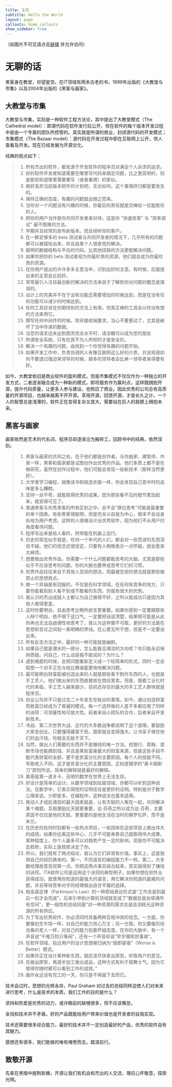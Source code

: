 ```yaml
---
title: 主页
subtitle: Hello the World
layout: page
callouts: home_callouts
show_sidebar: true
---
```


（如图片不可见请点击[链接](https://tanlingxiao.cn/assets/images/fz2.jpg) 并允许访问）
# 无聊的话

黑客身在教堂，仰望星空。在IT领域有两本古老的书，1999年出版的《大教堂与市集》以及2004年出版的《黑客与画家》。


## 大教堂与市集

大教堂与市集，实际是一种软件工程方法论，其中提出了大教堂模式（The Cathedral model）：即源代码在软件发行后公开，但在软件的每个版本开发过程中是由一个专属的团队所控管的。其实就是所谓的商业，封闭源代码的开发模式；
市集模式（The Bazaar model）：源代码在开发过程中即在互联网上公开，供人查看及开发。现在已经发展为开源文化。

经典的观点如下：

> 1. 所有杰出的软件，都发源于开发软件的程序员对满足个人诉求的追求。
> 2. 好的软件开发者知道需要在哪里写代码来搞定问题，比之更高明的，则是那些知道哪里需要重写（或者重用）的家伙。
> 3. 做好丢弃当前版本软件的计划吧，无论如何，这个事情终归都是要发生的。
> 4. 保持正确的态度，有趣的问题就会随之而来。
> 5. 当你对一个问题没有兴趣的时候，你最后的责任就是交棒给一位能胜任的人。
> 6. 把你的用户当作是你共同开发者来对待，这是你 "快速改善" 与 "效率调试" 最不困难的方法。
> 7. 早期并且经常的发布新版本。而且倾听你的客户。
> 8. 在一群足够多的 beta 测试者与共同开发者的情况下，几乎所有的问题都可以被描绘出来，并且由某个人很直觉的解决。
> 9. 聪明的数据结构与平白的代码，比其他绕路的方法更能解决问题。
> 10. 如果你把你的 beta 测试者视为你最珍贵的资源，他们就会成为你最珍贵的资源。
> 11. 在你用户提出的许许多多主意当中，识别出好的主意。有时候，后面提出来的主意会比较好。
> 12. 常常最引人注目最创新的解决的方法来自于了解到你对问题的概念是错误的。
> 13. 设计上的完美并不在于没有功能还需要增加的时候达到，而是在没有任何功能可以减少的时候达到。
> 14. 任何工具应该在你期待到的方法上有用，但真正棒的工具会以你没有想的方法来用它。
> 15. 撰写任何中间件的时候，除非接收端要求，当心不要更动了，尤其是破坏了当中传递的数据。
> 16. 当您的语言远未达到图灵完全水平时，语法糖可以成为您的朋友
> 17. 所谓安全系统，只有在其不为人所知时才是安全的。
> 18. 解决一个有趣的问题，由找到一个你觉得有趣的问题开始。
> 19. 如果开发工作中，负责协调的人有像互联网这么好的介质，并且知道如何不要透过强迫来领导的时候，越多的领导者会比单一领导者来得要有好。


如今，大教堂依旧是商业软件的盈利模式，但是市集模式不仅仅作为一种独立的开发方式，二者逐渐融合成为一种新的模式，即将服务作为赢利点，这样既拥抱开源，提升代码质量，让更多人参与建设，也照应了商业。因此优秀的公司总有高质量的开源项目，也越来越离不开开源。享用开源，回馈开源，才是长久之计。一个人的智慧总是浅薄的，软件正在变得复杂又庞大，需要站在巨人的肩膀上拥抱未来。


## 黑客与画家

画家依然是艺术的代名词，程序员却逐渐沦为搬砖工，回顾书中的经典，依然深刻。

> 1. 黑客与画家的共同之处，在于他们都是创作者。与作曲家、建筑师、作家一样，黑客和画家都是试图创作出优秀的作品。他们本质上都不是在做研究，虽然在创作过程中，他们可能会发现一些新技术（那样当然更好）。 
> 2. 大学里学习编程，就像读书和挑选衣服一样，你会发现自己髙中时的品味是多么糟糕。
> 3. 坚持一丝不苟，就能取得优秀的成果。因为那些看不见的细节累加起来，就变得可见了。
> 4. 普通黑客与优秀黑客的所有区别之中，会不会“换位思考”可能是最重要的单个因素。有些黑客很聪明，但是完全以自我为中心，根本不会设身处地为用户考虑。这样的人很难设计出优秀软件，因为他们不从用户的角度看待问题。
> 5. 程序写出来是给人看的，附带能在机器上运行。
> 6. 历史的常态似乎就是，任何一个年代的人们，都会对一些荒谬的东西深信不疑。他们的信念还很坚定，只要有人稍微表示一点怀疑，就会惹来大麻烦。
> 7. 想要做出优秀作品，你需要一个什么问题都能思考的大脑。尤其是那些似乎不应该思考的问题，你的大脑也要养成思考它们的习惯。
> 8. 优秀作品往往来自于其他人忽视的想法，而最被忽视的想法就是那些被禁止的思想观点。
> 9. 做一个异端是有回报的，不仅是在科学领域，在任何有竞争的地方，只要你能看到别人看不到或不敢看的东西，你就有很大的优势。
> 10. 我认识的杰出成就人士都认为自己做得不好，之所以能成功只是因为其他人做得更差。
> 11. 这时你要明白，自由思考比畅所欲言更重要。如果你感到一定要跟那些人辩个明自，绝不咽下这口气，一定要把话说清楚，结果很可能是从此你再也无法自由理性地思考了。我认为这样傲不可取，更好的方法是在思想和言论之间划一条明确的界线。在心里无所不想，但是不一定要说出来。
> 12. 所有反击方法之中，最好的一种可能就是幽默。
> 13. 如果自己就是潮水的一部分，怎么能看见潮流的方向呢？你只能永远保持质疑。问自己，什么话是我不能说的？为什么？
> 14. 遇到难题的时候，会把问题重新定义成一个较简单的形式，同时一定会假想一个对手正在与他比赛谁能更快地解决问题。
> 15. 最可能明白财富能被创造出来的人就是那些善于制作东西的人，也就是手工艺人。他们做出来的东西直接放在商店里卖。但是，随着工业化时代的来临，手工艺人越来越少。目前还存在的最大的手工艺人群体就是程序员。
> 16. 创业公司并不只是过去二十年发生在硅谷的事情。如今，通过创造财富而致富已经成为了普遍的模式。每一个这样做的人差不多都应用了同样的诀窍：可测量性和可放大性。前者来自小团队的合作，后者来自开发新技术。
> 17. 冷战、第二次世界大战、近代的大多数战争都说明了这个道理。要鼓励大家去创业。只要懂得藏富于民，国家就会变得强大。让书呆子保住他们的血汗钱，你就会无敌于天下。
> 18. 当然，做出人们需要的东西并不是赚钱的唯一方法。抢银行、索贿、垄断市场也能搞到钱，并且是某些富豪最大的财富来源，但是这些手段不能代表财富的全部，更不是贫富分化的主要原因。每个人的技能不同，导致收入不同，这才是贫富分化的主要原因，正如逻辑学的“奥卡姆剃刀”原则所说，简单的解释就是最好的解释。
> 19. 美感是第一道关卡，丑陋的数学在世界上无法生存。
> 20. 好设计是简单的设计。从数学领域到绘画领域，你都可以听到这种说法。在数学中，它表示简短的证明往往是更好的证明。特别是对于数学公理来说，少即是多。在编程中，这种说法也基本适用。
> 21. 推动人才成批涌现的最大因素就是，让有天赋的人聚在一起，共同解决某个难题。互相激励比天赋更重要，达·芬奇之所以成为达·芬奇，主要原因不仅仅是他的天赋，更重要的是他生活在当时的佛罗伦萨，而不是米兰。
> 22. 在历史的任何时刻都有一些热点项目，一些团体在这些项目上做出伟大的成绩。如果你远离这些中心，几乎不可能单靠自己就取得伟大成果。某种程度上，你个人最多可以对趋势产生一定的影响，但是你不可能决定趋势，实际上是趋势决定了你。
> 23. 所以，我们就有了两点结论，我认为它们非常有价值。事实上，这是我用自己的经历换来的。第一，不同语言的编程能力不一样。第二，大多数经理故意忽视第一点。你把这两点事实结合起来，其实就得到了赚钱的诀窍。ITA软件公司是运用这个诀窍的典型例子。如果你想在软件业获得成功，就使用你知道的最强大的语言，用它解决你知道的最难的问题，并且等待竞争对手的经理做出自甘平庸的选择。
> 24. 帕金森定律（Parkinson's Law）的一种原始表达形式是“工作总是到最后一刻才会完成”，后来引申到计算机领域就变成了“数据总是会填满所有空间”，更一般性的总结则是“对一种资源的需求总是会消耗光这种资源的所有供应。
> 25. 为了写出优秀软件，你必须同时具备两种互相冲突的信念。一方面，你要像初生牛犊一样，对自己的能力信心万丈；另一方面，你又要像历经沧桑的老人一样，对自己的能力抱着怀疑态度。在你的大脑中，有一个声音说“千难万险只等闲”，还有一个声音却说“早岁哪知世事艰”。
> 26. 在软件领域，贴近用户的设计思想被归纳为“弱即是强”（Worse is Better）模式。
> 27. 如果你正在设计某种新东西，就应该尽快拿出原型，听取用户的意见。
> 28. 先做出原型，再逐步加工做出成品，这种方式有利于鼓舞士气，因为它使得你随时都可以看到工作的成效。”
> 29. 画作永远没有完工的一天，你只是不再画下去而已。


技术会过时，思想的光辉永存，Paul Graham 对过去的总结同样迫使人们对未来进行思考，什么是技术的本质，我们工作的目的是什么？

坚持和热爱是优秀的动力，或许眼前的缺憾很多，但不应该懈怠。

金钱和技术并不矛盾，好的产品既能给用户带来价值也是开发者的自我实现。

技术还需要很多综合能力，最好的技术并不一定创造最好的产品，优秀的软件自有其魅力。

感想还有很多，我们能做的唯有掩卷而去，踏浪前行。


## 致敬开源

先辈在黑暗中披荆斩棘，开源让我们有机会和杰出的人交流，理应心怀敬意，探索光明。

